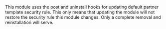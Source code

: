 This module uses the post and uninstall hooks for updating default
partner template security rule. This only means that updating the module
will not restore the security rule this module changes. Only a complete
removal and reinstallation will serve.
